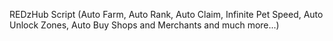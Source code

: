 REDzHub Script (Auto Farm, Auto Rank, Auto Claim, Infinite Pet Speed, Auto Unlock Zones, Auto Buy Shops and Merchants and much more...)
